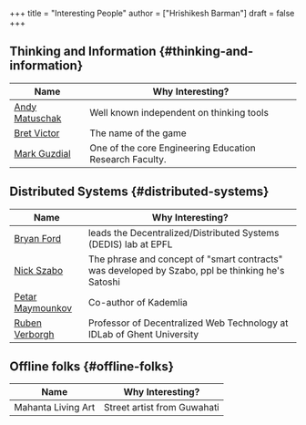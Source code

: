 +++
title = "Interesting People"
author = ["Hrishikesh Barman"]
draft = false
+++

## Thinking and Information {#thinking-and-information}

| Name                                                       | Why Interesting?                                        |
|------------------------------------------------------------|---------------------------------------------------------|
| [Andy Matuschak](https://andymatuschak.org/)               | Well known independent on thinking tools                |
| [Bret Victor](http://worrydream.com/#!/Bio)                | The name of the game                                    |
| [Mark Guzdial](https://en.wikipedia.org/wiki/Mark_Guzdial) | One of the core Engineering Education Research Faculty. |


## Distributed Systems {#distributed-systems}

| Name                                                   | Why Interesting?                                                                                 |
|--------------------------------------------------------|--------------------------------------------------------------------------------------------------|
| [Bryan Ford](https://bford.info/)                      | leads the Decentralized/Distributed Systems (DEDIS) lab at EPFL                                  |
| [Nick Szabo](https://en.wikipedia.org/wiki/Nick_Szabo) | The phrase and concept of "smart contracts" was developed by Szabo, ppl be thinking he's Satoshi |
| [Petar Maymounkov](https://github.com/petar)           | Co-author of Kademlia                                                                            |
| [Ruben Verborgh](https://ruben.verborgh.org/)          | Professor of Decentralized Web Technology at IDLab of Ghent University                           |


## Offline folks {#offline-folks}

| Name               | Why Interesting?            |
|--------------------|-----------------------------|
| Mahanta Living Art | Street artist from Guwahati |
